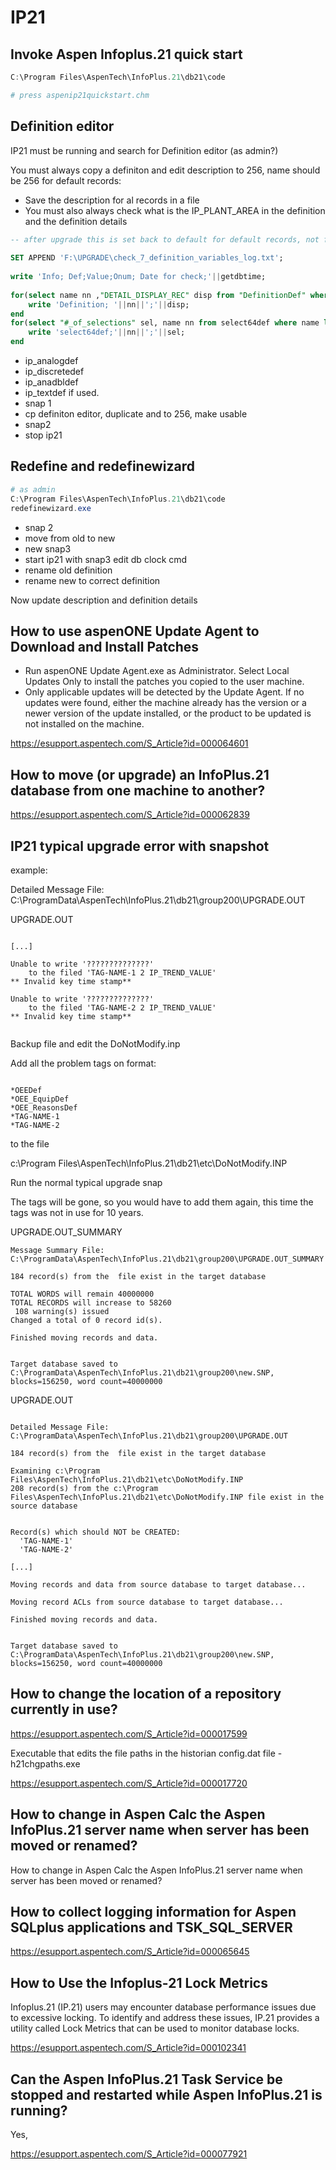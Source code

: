 # IP21

## Invoke Aspen Infoplus.21 quick start

```ps1
C:\Program Files\AspenTech\InfoPlus.21\db21\code

# press aspenip21quickstart.chm

```

## Definition editor

IP21 must be running and search for Definition editor (as admin?)

You must always copy a definiton and edit description to 256, name should be 256 for default records:
* Save the description for al records in a file
* You must also always check what is the IP_PLANT_AREA in the definition and the definition details

```sql
-- after upgrade this is set back to default for default records, not for custom, i.e ip_analogdef, but we check it anyway
 
SET APPEND 'F:\UPGRADE\check_7_definition_variables_log.txt';
 
write 'Info; Def;Value;Onum; Date for check;'||getdbtime;
 
for(select name nn ,"DETAIL_DISPLAY_REC" disp from "DefinitionDef" where name like '%ana%' or name like '%dis%')do
	write 'Definition; '||nn||';'||disp;
end
for(select "#_of_selections" sel, name nn from select64def where name like '%plant%area%')do
	write 'select64def;'||nn||';'||sel;
end

```
* ip_analogdef
* ip_discretedef
* ip_anadbldef
* ip_textdef if used.
* snap 1 
* cp definiton editor, duplicate and to 256, make usable
* snap2
* stop ip21

## Redefine and redefinewizard

```ps1
# as admin
C:\Program Files\AspenTech\InfoPlus.21\db21\code
redefinewizard.exe
```
* snap 2
* move from old to new
* new snap3
* start ip21 with snap3 edit db clock cmd
* rename old definition
* rename new to correct definition

Now update description and definition details


## How to use aspenONE Update Agent to Download and Install Patches

* Run aspenONE Update Agent.exe as Administrator. Select Local Updates Only to install the patches you copied to the user machine.
* Only applicable updates will be detected by the Update Agent. If no updates were found, either the machine already has the version or a newer version of the update installed, or the product to be updated is not installed on the machine.


https://esupport.aspentech.com/S_Article?id=000064601

## How to move (or upgrade) an InfoPlus.21 database from one machine to another?

https://esupport.aspentech.com/S_Article?id=000062839

## IP21 typical upgrade error with snapshot

example:

Detailed Message File: C:\ProgramData\AspenTech\InfoPlus.21\db21\group200\UPGRADE.OUT


UPGRADE.OUT

```log

[...]

Unable to write '??????????????'
	to the filed 'TAG-NAME-1 2 IP_TREND_VALUE'
** Invalid key time stamp**

Unable to write '??????????????'
	to the filed 'TAG-NAME-2 2 IP_TREND_VALUE'
** Invalid key time stamp**


```

Backup file and edit the DoNotModify.inp

Add all the problem tags on format:

```log

*OEEDef
*OEE_EquipDef
*OEE_ReasonsDef
*TAG-NAME-1
*TAG-NAME-2

```
to the file

c:\Program Files\AspenTech\InfoPlus.21\db21\etc\DoNotModify.INP

Run the normal typical upgrade snap

The tags will be gone, so you would have to add them again, this time the tags was not in use for 10 years.



UPGRADE.OUT_SUMMARY

```log
Message Summary File: C:\ProgramData\AspenTech\InfoPlus.21\db21\group200\UPGRADE.OUT_SUMMARY

184 record(s) from the  file exist in the target database

TOTAL WORDS will remain 40000000
TOTAL RECORDS will increase to 58260
 108 warning(s) issued
Changed a total of 0 record id(s).

Finished moving records and data.


Target database saved to C:\ProgramData\AspenTech\InfoPlus.21\db21\group200\new.SNP, blocks=156250, word count=40000000

```

UPGRADE.OUT

```LOG

Detailed Message File: C:\ProgramData\AspenTech\InfoPlus.21\db21\group200\UPGRADE.OUT

184 record(s) from the  file exist in the target database

Examining c:\Program Files\AspenTech\InfoPlus.21\db21\etc\DoNotModify.INP
208 record(s) from the c:\Program Files\AspenTech\InfoPlus.21\db21\etc\DoNotModify.INP file exist in the source database


Record(s) which should NOT be CREATED:
  'TAG-NAME-1' 
  'TAG-NAME-2' 

[...]

Moving records and data from source database to target database...

Moving record ACLs from source database to target database...

Finished moving records and data.


Target database saved to C:\ProgramData\AspenTech\InfoPlus.21\db21\group200\new.SNP, blocks=156250, word count=40000000

```

## How to change the location of a repository currently in use?

https://esupport.aspentech.com/S_Article?id=000017599

Executable that edits the file paths in the historian config.dat file - h21chgpaths.exe

https://esupport.aspentech.com/S_Article?id=000017720

## How to change in Aspen Calc the Aspen InfoPlus.21 server name when server has been moved or renamed?

How to change in Aspen Calc the Aspen InfoPlus.21 server name when server has been moved or renamed?

## How to collect logging information for Aspen SQLplus applications and TSK_SQL_SERVER

https://esupport.aspentech.com/S_Article?id=000065645

## How to Use the Infoplus-21 Lock Metrics

Infoplus.21 (IP.21) users may encounter database performance issues due to excessive locking. To identify and address these issues, IP.21 provides a utility called Lock Metrics that can be used to monitor database locks.

https://esupport.aspentech.com/S_Article?id=000102341


## Can the Aspen InfoPlus.21 Task Service be stopped and restarted while Aspen InfoPlus.21 is running?

Yes, 

https://esupport.aspentech.com/S_Article?id=000077921

